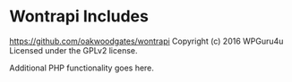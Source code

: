 # Wontrapi Includes #
https://github.com/oakwoodgates/wontrapi
Copyright (c) 2016 WPGuru4u
Licensed under the GPLv2 license.

Additional PHP functionality goes here.
